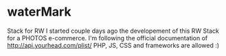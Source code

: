 # waterMark
Stack for RW 
I started couple days ago the developement of this RW Stack for a PHOTOS e-commerce.
I'm following the official documentation of http://api.yourhead.com/plist/
PHP, JS, CSS and frameworks are allowed :) 
